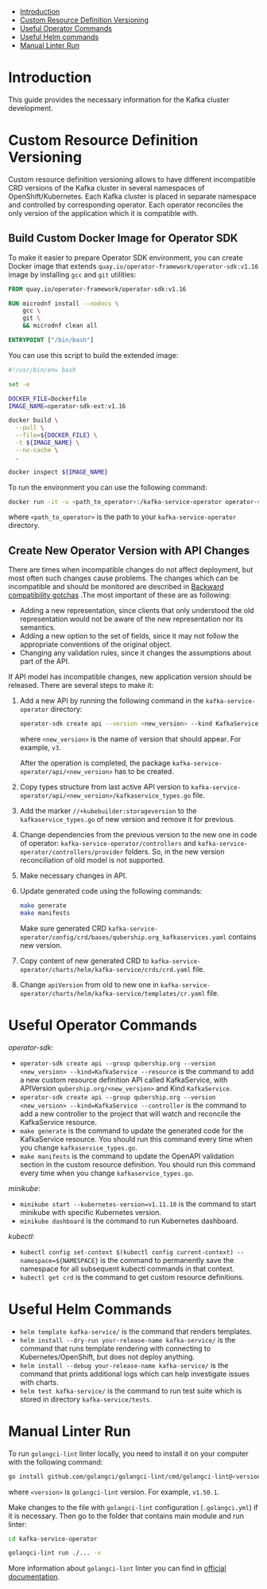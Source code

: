 - [Introduction](#introduction)
- [Custom Resource Definition Versioning](#custom-resource-definition-versioning)
- [Useful Operator Commands](#useful-operator-commands)
- [Useful Helm commands](#useful-helm-commands)
- [Manual Linter Run](#manual-linter-run)

# Introduction

This guide provides the necessary information for the Kafka cluster development.

# Custom Resource Definition Versioning

Custom resource definition versioning allows to have different incompatible CRD versions of the Kafka cluster in several
namespaces of OpenShift/Kubernetes. Each Kafka cluster is placed in separate namespace and controlled by corresponding
operator. Each operator reconciles the only version of the application which it is compatible with.

## Build Custom Docker Image for Operator SDK

To make it easier to prepare Operator SDK environment, you can create Docker image that extends
`quay.io/operator-framework/operator-sdk:v1.16` image by installing `gcc` and `git` utilities:

```dockerfile
FROM quay.io/operator-framework/operator-sdk:v1.16

RUN microdnf install --nodocs \
    gcc \
    git \
    && microdnf clean all

ENTRYPOINT ["/bin/bash"]
```

You can use this script to build the extended image:

```sh
#!/usr/bin/env bash

set -e

DOCKER_FILE=Dockerfile
IMAGE_NAME=operator-sdk-ext:v1.16

docker build \
  --pull \
  --file=${DOCKER_FILE} \
  -t ${IMAGE_NAME} \
  --no-cache \
  .

docker inspect ${IMAGE_NAME}
```

To run the environment you can use the following command:

```sh
docker run -it -v <path_to_operator>:/kafka-service-operator operator-sdk-ext:v1.16
```

where `<path_to_operator>` is the path to your `kafka-service-operator` directory.

## Create New Operator Version with API Changes

There are times when incompatible changes do not affect deployment, but most often such changes cause problems. The changes
which can be incompatible and should be monitored are described in 
[Backward compatibility gotchas](https://github.com/kubernetes/community/blob/master/contributors/devel/sig-architecture/api_changes.md#backward-compatibility-gotchas)
.The most important of these are as following:

* Adding a new representation, since clients that only understood the old representation would not be aware of the new
  representation nor its semantics.
* Adding a new option to the set of fields, since it may not follow the appropriate conventions of the original object.
* Changing any validation rules, since it changes the assumptions about part of the API.

If API model has incompatible changes, new application version should be released. There are several steps to make it:

1. Add a new API by running the following command in the `kafka-service-operator` directory:

    ```sh
    operator-sdk create api --version <new_version> --kind KafkaService --resource
    ```

   where `<new_version>` is the name of version that should appear. For example, `v3`.

   After the operation is completed, the package `kafka-service-operator/api/<new_version>` has to be created.

2. Copy types structure from last active API version to `kafka-service-operator/api/<new_version>/kafkaservice_types.go` file.

3. Add the marker `//+kubebuilder:storageversion` to the `kafkaservice_types.go` of new version and remove it for previous.

4. Change dependencies from the previous version to the new one in code of operator:
   `kafka-service-operator/controllers` and `kafka-service-operator/controllers/provider` folders. 
   So, in the new version reconciliation of old model is not supported.

5. Make necessary changes in API.

6. Update generated code using the following commands:

    ```sh
    make generate
    make manifests
    ```

   Make sure generated CRD `kafka-service-operator/config/crd/bases/qubership.org_kafkaservices.yaml` contains new version.

7. Copy content of new generated CRD to `kafka-service-operator/charts/helm/kafka-service/crds/crd.yaml` file.

8. Change `apiVersion` from old to new one in `kafka-service-operator/charts/helm/kafka-service/templates/cr.yaml` file.

# Useful Operator Commands

_operator-sdk_:

* `operator-sdk create api --group qubership.org --version <new_version> --kind=KafkaService --resource`
  is the command to add a new custom resource definition API called KafkaService, with APIVersion
  `qubership.org/<new_version>` and Kind `KafkaService`.
* `operator-sdk create api --group qubership.org --version <new_version> --kind=KafkaService --controller`
  is the command to add a new controller to the project that will watch and reconcile the KafkaService resource.
* `make generate` is the command to update the generated code for the KafkaService resource.
  You should run this command every time when you change `kafkaservice_types.go`.
* `make manifests` is the command to update the OpenAPI validation section in the custom resource definition.
  You should run this command every time when you change `kafkaservice_types.go`.

_minikube_:

* `minikube start --kubernetes-version=v1.11.10` is the command to start minikube with specific Kubernetes version.
* `minikube dashboard` is the command to run Kubernetes dashboard.

_kubectl_:

* `kubectl config set-context $(kubectl config current-context) --namespace=${NAMESPACE}` is the command to permanently save
  the namespace for all subsequent kubectl commands in that context.
* `kubectl get crd` is the command to get custom resource definitions.

# Useful Helm Commands

* `helm template kafka-service/` is the command that renders templates.
* `helm install --dry-run your-release-name kafka-service/` is the command that runs template rendering with connecting
  to Kubernetes/OpenShift, but does not deploy anything.
* `helm install --debug your-release-name kafka-service/` is the command that prints additional logs which can help
  investigate issues with charts.
* `helm test kafka-service/` is the command to run test suite which is stored in directory `kafka-service/tests`.

# Manual Linter Run

To run `golangci-lint` linter locally, you need to install it on your computer with the following command:

```sh
go install github.com/golangci/golangci-lint/cmd/golangci-lint@<version>
```

where `<version>` is `golangci-lint` version. For example, `v1.50.1`.

Make changes to the file with `golangci-lint` configuration (`.golangci.yml`) if it is necessary.
Then go to the folder that contains main module and run linter:

```sh
cd kafka-service-operator
```

```sh
golangci-lint run ./... -v
```

More information about `golangci-lint` linter you can find in [official documentation](https://golangci-lint.run/).
